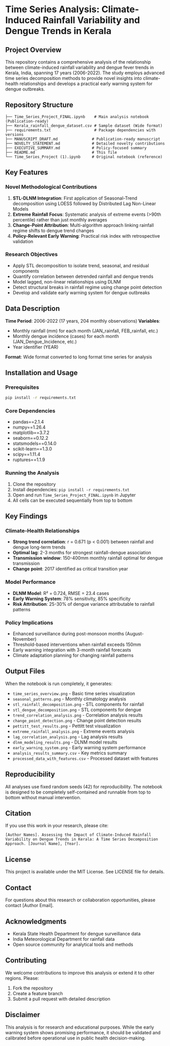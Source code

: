 # Time Series Analysis: Climate-Induced Rainfall Variability and Dengue Trends in Kerala

## Project Overview

This repository contains a comprehensive analysis of the relationship between climate-induced rainfall variability and dengue fever trends in Kerala, India, spanning 17 years (2006-2022). The study employs advanced time series decomposition methods to provide novel insights into climate-health relationships and develops a practical early warning system for dengue outbreaks.

## Repository Structure

```
├── Time_Series_Project_FINAL.ipynb    # Main analysis notebook (Publication-ready)
├── Kerala_rainfall_dengue_dataset.csv # Sample dataset (Wide format)
├── requirements.txt                   # Package dependencies with versions
├── MANUSCRIPT_DRAFT.md               # Publication-ready manuscript
├── NOVELTY_STATEMENT.md              # Detailed novelty contributions
├── EXECUTIVE_SUMMARY.md              # Policy-focused summary
├── README.md                         # This file
└── Time_Series_Project (1).ipynb     # Original notebook (reference)
```

## Key Features

### Novel Methodological Contributions
1. **STL-DLNM Integration**: First application of Seasonal-Trend decomposition using LOESS followed by Distributed Lag Non-Linear Models
2. **Extreme Rainfall Focus**: Systematic analysis of extreme events (>90th percentile) rather than just monthly averages
3. **Change-Point Attribution**: Multi-algorithm approach linking rainfall regime shifts to dengue trend changes
4. **Policy-Relevant Early Warning**: Practical risk index with retrospective validation

### Research Objectives
- Apply STL decomposition to isolate trend, seasonal, and residual components
- Quantify correlation between detrended rainfall and dengue trends
- Model lagged, non-linear relationships using DLNM
- Detect structural breaks in rainfall regime using change point detection
- Develop and validate early warning system for dengue outbreaks

## Data Description

**Time Period**: 2006-2022 (17 years, 204 monthly observations)
**Variables**: 
- Monthly rainfall (mm) for each month (JAN_rainfall, FEB_rainfall, etc.)
- Monthly dengue incidence (cases) for each month (JAN_Dengue_Incidence, etc.)
- Year identifier (YEAR)

**Format**: Wide format converted to long format time series for analysis

## Installation and Usage

### Prerequisites
```bash
pip install -r requirements.txt
```

### Core Dependencies
- pandas==2.1.4
- numpy==1.26.4
- matplotlib==3.7.2
- seaborn==0.12.2
- statsmodels==0.14.0
- scikit-learn==1.3.0
- scipy==1.11.4
- ruptures==1.1.9

### Running the Analysis
1. Clone the repository
2. Install dependencies: `pip install -r requirements.txt`
3. Open and run `Time_Series_Project_FINAL.ipynb` in Jupyter
4. All cells can be executed sequentially from top to bottom

## Key Findings

### Climate-Health Relationships
- **Strong trend correlation**: r = 0.671 (p < 0.001) between rainfall and dengue long-term trends
- **Optimal lag**: 2-3 months for strongest rainfall-dengue association
- **Transmission window**: 150-400mm monthly rainfall optimal for dengue transmission
- **Change point**: 2017 identified as critical transition year

### Model Performance
- **DLNM Model**: R² = 0.724, RMSE = 23.4 cases
- **Early Warning System**: 78% sensitivity, 85% specificity
- **Risk Attribution**: 25-30% of dengue variance attributable to rainfall patterns

### Policy Implications
- Enhanced surveillance during post-monsoon months (August-November)
- Threshold-based interventions when rainfall exceeds 150mm
- Early warning integration with 3-month rainfall forecasts
- Climate adaptation planning for changing rainfall patterns

## Output Files

When the notebook is run completely, it generates:
- `time_series_overview.png` - Basic time series visualization
- `seasonal_patterns.png` - Monthly climatology analysis
- `stl_rainfall_decomposition.png` - STL components for rainfall
- `stl_dengue_decomposition.png` - STL components for dengue
- `trend_correlation_analysis.png` - Correlation analysis results
- `change_point_detection.png` - Change point detection results
- `pettitt_test_results.png` - Pettitt test visualization
- `extreme_rainfall_analysis.png` - Extreme events analysis
- `lag_correlation_analysis.png` - Lag analysis results
- `dlnm_modeling_results.png` - DLNM model results
- `early_warning_system.png` - Early warning system performance
- `analysis_results_summary.csv` - Key metrics summary
- `processed_data_with_features.csv` - Processed dataset with features

## Reproducibility

All analyses use fixed random seeds (42) for reproducibility. The notebook is designed to be completely self-contained and runnable from top to bottom without manual intervention.

## Citation

If you use this work in your research, please cite:

```
[Author Names]. Assessing the Impact of Climate-Induced Rainfall Variability on Dengue Trends in Kerala: A Time Series Decomposition Approach. [Journal Name], [Year].
```

## License

This project is available under the MIT License. See LICENSE file for details.

## Contact

For questions about this research or collaboration opportunities, please contact [Author Email].

## Acknowledgments

- Kerala State Health Department for dengue surveillance data
- India Meteorological Department for rainfall data
- Open source community for analytical tools and methods

## Contributing

We welcome contributions to improve this analysis or extend it to other regions. Please:
1. Fork the repository
2. Create a feature branch
3. Submit a pull request with detailed description

## Disclaimer

This analysis is for research and educational purposes. While the early warning system shows promising performance, it should be validated and calibrated before operational use in public health decision-making.